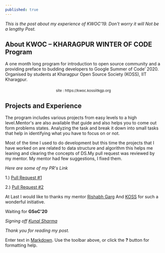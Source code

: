 ```yaml
---
published: true
---
```

*This is the post about my experience of KWOC'19. Don't worry it will Not be a lengthy Post.*

## About KWOC – KHARAGPUR WINTER OF CODE Program

A one month long program for introduction to open source community and a providing
preface to budding developers to Google Summer of Code’ 2020. Organised by students at
Kharagpur Open Source Society (KOSS), IIT Kharagpur.

<center>
<img src="{{site.baseurl}}/assets/images/kwoc.png" alt="">
<sub>site : https://kwoc.kossiitkgp.org</sub>
</center>

## Projects and Experience

The program includes various projects from easy levels to a high level.Mentor's are also available that guide and also helps you to come out form problems states. Analyzing the task and break it down into small tasks that help in identifying what you have to focus on or not.

Most of the time I used to do development but this time the projects that I have worked on are related to data structure and algorithm this helps me leaning and clearing the concepts of DS.My pull request was reviewed by my mentor. My mentor had few suggestions, I fixed them.

*Here are some of my PR's Link*

1.) [Pull Request #1](https://github.com/maze-runnar/interview-preparation-kit/pull/17)

2.) [Pull Request #2](https://github.com/rishabhgarg25699/Competitive-Programming/pull/151)

At Last I would like to thanks my mentor [Rishabh Garg](https://github.com/rishabhgarg25699) And [KOSS](https://kossiitkgp.org/) for such a wonderful initiative.

Waiting for **GSoC'20** 

_Signing off_
_[Kunal Sharma](https://knlsharma.github.io/)_

_Thank you for reading my post._


Enter text in [Markdown](http://daringfireball.net/projects/markdown/). Use the toolbar above, or click the **?** button for formatting help.
